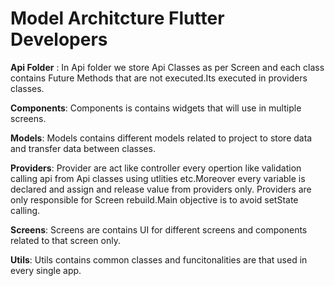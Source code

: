 # Model Architcture Flutter Developers

**Api Folder** : In Api folder we store Api Classes as per Screen and each class contains Future Methods that are not executed.Its executed in providers classes.

**Components**: Components is contains widgets that will use in multiple screens.

**Models**: Models contains different models related to project to store data and transfer data between classes.

**Providers**: Provider are act like controller every opertion like validation calling api from Api classes using utlities etc.Moreover every variable is declared and assign and release value from providers only. Providers are only responsible for Screen rebuild.Main objective is to avoid setState calling.

**Screens**: Screens are contains UI for different screens and components related to  that screen only.

**Utils**: Utils contains common classes and funcitonalities are that used in every single app.


